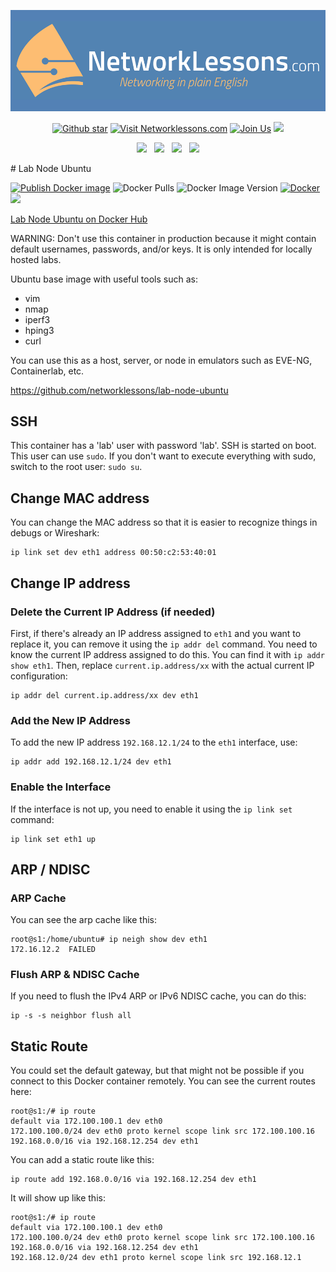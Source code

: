 <p align="center">
  <a href="https://networklessons.com">
    <img src="https://github.com/networklessons/labs/blob/main/github-banner-nwl.png"  alt="Networking in plain English." />
  </a>
</p>
<div align="center">
  <!-- GitHub Stars Badge -->
  <a href="https://github.com/networklessons/labs/stargazers"><img src="https://img.shields.io/github/stars/networklessons/labs?color=4BB797&logo=github" alt="Github star" /></a>
  <!-- Website Badge -->
  <a href="https://networklessons.com"><img src="https://img.shields.io/badge/Website-networklessons.com-5381B5" alt="Visit Networklessons.com" /></a>
  <!-- Join Now Badge -->
  <a href="https://networklessons.com/sign-up"><img src="https://img.shields.io/badge/Community-Join%20Now-FFC369?logo=community" alt="Join Us" /></a>
  <a href="https://forum.networklessons.com/" alt="Discourse"><img src="https://img.shields.io/badge/discourse-browse_forum-red.svg?color=FFC369&logo=discourse" /></a>
</div>
<p align="center">
    <a href="https://www.youtube.com/c/networklessons/" alt="YouTube"><img src="https://img.shields.io/badge/youtube-watch_videos-red.svg?color=4BB797&logo=youtube" /></a> &nbsp;
    <a href="https://www.linkedin.com/company/networklessons" alt="LinkedIn"><img src="https://img.shields.io/badge/linkedin-connect-blue.svg?color=4BB797&logo=linkedin" /></a> &nbsp;
    <a href="https://facebook.com/networklessons" alt="Facebook"><img src="https://img.shields.io/badge/facebook-like-blue.svg?color=4BB797&logo=facebook" /></a> &nbsp;
    <a href="https://x.com/networklessons" alt="X"><img src="https://img.shields.io/badge/X-follow-black.svg?color=4BB797&logo=x" /></a>
</p>
# Lab Node Ubuntu

[![Publish Docker image](https://github.com/networklessons/lab-node-ubuntu/actions/workflows/build-push.yml/badge.svg)](https://github.com/networklessons/lab-node-ubuntu/actions/workflows/build-push.yml)
![Docker Pulls](https://img.shields.io/docker/pulls/networklessons/lab-node-ubuntu)
![Docker Image Version](https://img.shields.io/docker/v/networklessons/lab-node-ubuntu)
[![Docker](https://img.shields.io/docker/cloud/build/eaudeweb/scratch?label=Docker&style=flat)](https://hub.docker.com/r/networklessons/lab-node-ubuntu/tags)
<a href="https://twitter.com/networklessons" ><img src="https://img.shields.io/twitter/follow/networklessons.svg?style=social" /> </a>

[Lab Node Ubuntu on Docker Hub](https://hub.docker.com/r/networklessons/lab-node-ubuntu) 

WARNING: Don't use this container in production because it might contain default usernames, passwords, and/or keys. It is only intended for locally hosted labs.

Ubuntu base image with useful tools such as:

- vim
- nmap
- iperf3
- hping3
- curl

You can use this as a host, server, or node in emulators such as EVE-NG, Containerlab, etc.

https://github.com/networklessons/lab-node-ubuntu

## SSH

This container has a 'lab' user with password 'lab'. SSH is started on boot. This user can use `sudo`. If you don't want to execute everything with sudo, switch to the root user: `sudo su`.

## Change MAC address

You can change the MAC address so that it is easier to recognize things in debugs or Wireshark:

```
ip link set dev eth1 address 00:50:c2:53:40:01
```

## Change IP address

### Delete the Current IP Address (if needed)

First, if there's already an IP address assigned to `eth1` and you want to replace it, you can remove it using the `ip addr del` command. You need to know the current IP address assigned to do this. You can find it with `ip addr show eth1`. Then, replace `current.ip.address/xx` with the actual current IP configuration:
```
ip addr del current.ip.address/xx dev eth1
```

### Add the New IP Address

To add the new IP address `192.168.12.1/24` to the `eth1` interface, use:

```
ip addr add 192.168.12.1/24 dev eth1
```

### Enable the Interface

If the interface is not up, you need to enable it using the `ip link set` command:

```
ip link set eth1 up
```
## ARP / NDISC

### ARP Cache

You can see the arp cache like this:

```
root@s1:/home/ubuntu# ip neigh show dev eth1
172.16.12.2  FAILED
```

### Flush ARP & NDISC Cache

If you need to flush the IPv4 ARP or IPv6 NDISC cache, you can do this:

```
ip -s -s neighbor flush all
```

## Static Route

You could set the default gateway, but that might not be possible if you connect to this Docker container remotely. You can see the current routes here:

```
root@s1:/# ip route
default via 172.100.100.1 dev eth0 
172.100.100.0/24 dev eth0 proto kernel scope link src 172.100.100.16 
192.168.0.0/16 via 192.168.12.254 dev eth1
```

You can add a static route like this:

```
ip route add 192.168.0.0/16 via 192.168.12.254 dev eth1
```

It will show up like this:

```
root@s1:/# ip route
default via 172.100.100.1 dev eth0 
172.100.100.0/24 dev eth0 proto kernel scope link src 172.100.100.16 
192.168.0.0/16 via 192.168.12.254 dev eth1 
192.168.12.0/24 dev eth1 proto kernel scope link src 192.168.12.1
```
